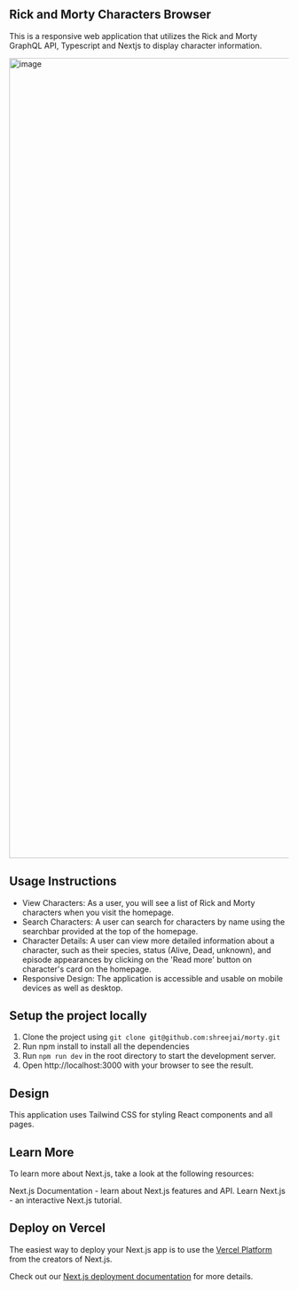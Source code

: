 ## Rick and Morty Characters Browser
This is a responsive web application that utilizes the Rick and Morty GraphQL API, Typescript and Nextjs to display
character information.

<img width="1440" alt="image" src="https://github.com/user-attachments/assets/dcd70b92-6349-451f-ac65-18a857787e4d">

## Usage Instructions
- View Characters: As a user, you will see a list of Rick and Morty characters when you visit the
homepage.
- Search Characters: A user can search for characters by name using the searchbar provided at the top of the homepage.
- Character Details: A user can view more detailed information about a character, such as their species, status (Alive, Dead, unknown), and episode appearances by clicking on the 'Read more' button on character's card on the homepage.
- Responsive Design: The application is accessible and usable on mobile devices as well as desktop.

## Setup the project locally
1. Clone the project using `git clone git@github.com:shreejai/morty.git`
2. Run npm install to install all the dependencies
3. Run `npm run dev` in the root directory to start the development server.
4. Open http://localhost:3000 with your browser to see the result.

## Design
This application uses Tailwind CSS for styling React components and all pages.

## Learn More
To learn more about Next.js, take a look at the following resources:

Next.js Documentation - learn about Next.js features and API.
Learn Next.js - an interactive Next.js tutorial.

## Deploy on Vercel

The easiest way to deploy your Next.js app is to use the [Vercel Platform](https://vercel.com/new?utm_medium=default-template&filter=next.js&utm_source=create-next-app&utm_campaign=create-next-app-readme) from the creators of Next.js.

Check out our [Next.js deployment documentation](https://nextjs.org/docs/deployment) for more details.
